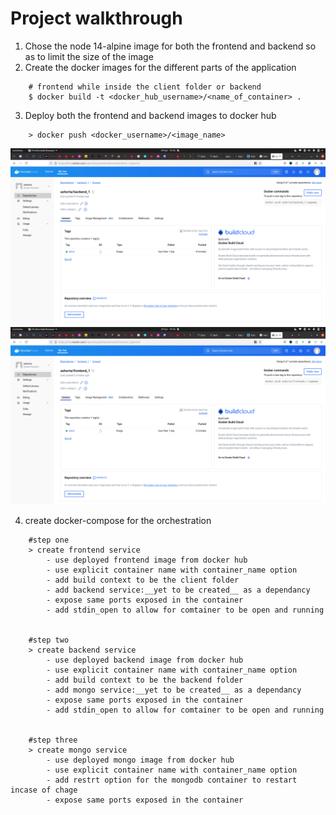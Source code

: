 # Project walkthrough
1. Chose the node 14-alpine image for both the frontend and backend so as to limit the size of the image
2. Create the docker images for the different parts of the application
```
    # frontend while inside the client folder or backend
    $ docker build -t <docker_hub_username>/<name_of_container> .
```
3. Deploy both the frontend and backend images to docker hub
```
    > docker push <docker_username>/<image_name>
```
![backend](./images/backend.png) <br />
![frontend](./images/frontend.png)

4. create docker-compose for the orchestration
```
    #step one
    > create frontend service
        - use deployed frontend image from docker hub
        - use explicit container name with container_name option
        - add build context to be the client folder
        - add backend service:__yet to be created__ as a dependancy
        - expose same ports exposed in the container
        - add stdin_open to allow for comtainer to be open and running


    #step two
    > create backend service
        - use deployed backend image from docker hub
        - use explicit container name with container_name option
        - add build context to be the backend folder
        - add mongo service:__yet to be created__ as a dependancy
        - expose same ports exposed in the container
        - add stdin_open to allow for comtainer to be open and running


    #step three
    > create mongo service
        - use deployed mongo image from docker hub
        - use explicit container name with container_name option
        - add restrt option for the mongodb container to restart incase of chage
        - expose same ports exposed in the container

   

```